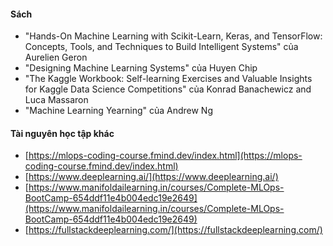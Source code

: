 
#### **Sách**

- "Hands-On Machine Learning with Scikit-Learn, Keras, and TensorFlow: Concepts, Tools, and Techniques to Build Intelligent Systems" của Aurelien Geron
- "Designing Machine Learning Systems" của Huyen Chip
- "The Kaggle Workbook: Self-learning Exercises and Valuable Insights for Kaggle Data Science Competitions" của Konrad Banachewicz and Luca Massaron
- "Machine Learning Yearning" của Andrew Ng

#### **Tài nguyên học tập khác**

- [https://mlops-coding-course.fmind.dev/index.html](https://mlops-coding-course.fmind.dev/index.html)
- [https://www.deeplearning.ai/](https://www.deeplearning.ai/)
- [https://www.manifoldailearning.in/courses/Complete-MLOps-BootCamp-654ddf11e4b004edc19e2649](https://www.manifoldailearning.in/courses/Complete-MLOps-BootCamp-654ddf11e4b004edc19e2649)
- [https://fullstackdeeplearning.com/](https://fullstackdeeplearning.com/)